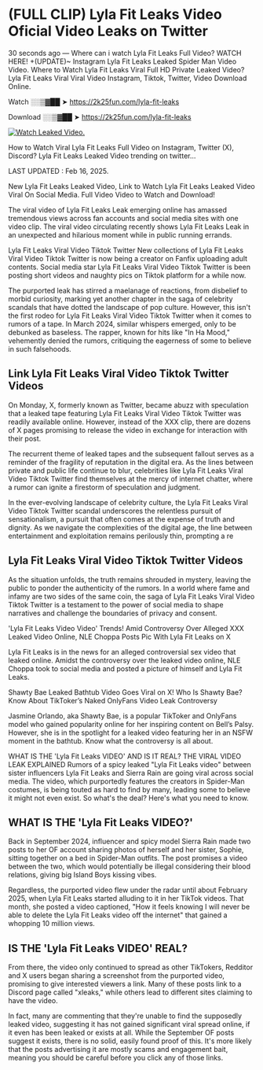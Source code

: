 # (FULL CLIP) Lyla Fit Leaks Video Oficial Video Leaks on Twitter

30 seconds ago — Where can i watch Lyla Fit Leaks Full Video? WATCH HERE! +(UPDATE)~ Instagram Lyla Fit Leaks Leaked Spider Man Video Video. Where to Watch Lyla Fit Leaks Viral Full HD Private Leaked Video? Lyla Fit Leaks Viral Viral Video Instagram, Tiktok, Twitter, Video Download Online.

Watch ░░▒▓██ ➤ https://2k25fun.com/lyla-fit-leaks

Download ░░▒▓██ ➤ https://2k25fun.com/lyla-fit-leaks

[![Watch Leaked Video.](https://miro.medium.com/v2/resize:fit:828/format:webp/1*cilzJN44JGOrTw9NJCrNHA.gif "Watch Leaked Video")](https://2k25fun.com/lyla-fit-leaks)

How to Watch Viral Lyla Fit Leaks Full Video on Instagram, Twitter (X), Discord? Lyla Fit Leaks Leaked Video trending on twitter...

LAST UPDATED : Feb 16, 2025.

New Lyla Fit Leaks Leaked Video, Link to Watch Lyla Fit Leaks Leaked Video Viral On Social Media. Full Video Video to Watch and Download!

The viral video of Lyla Fit Leaks Leak emerging online has amassed tremendous views across fan accounts and social media sites with one video clip. The viral video circulating recently shows Lyla Fit Leaks Leak in an unexpected and hilarious moment while in public running errands.

Lyla Fit Leaks Viral Video Tiktok Twitter New collections of Lyla Fit Leaks Viral Video Tiktok Twitter is now being a creator on Fanfix uploading adult contents. Social media star Lyla Fit Leaks Viral Video Tiktok Twitter is been posting short videos and naughty pics on Tiktok platform for a while now.

The purported leak has stirred a maelanage of reactions, from disbelief to morbid curiosity, marking yet another chapter in the saga of celebrity scandals that have dotted the landscape of pop culture. However, this isn't the first rodeo for Lyla Fit Leaks Viral Video Tiktok Twitter when it comes to rumors of a tape. In March 2024, similar whispers emerged, only to be debunked as baseless. The rapper, known for hits like "In Ha Mood," vehemently denied the rumors, critiquing the eagerness of some to believe in such falsehoods.

## Link Lyla Fit Leaks Viral Video Tiktok Twitter Videos

On Monday, X, formerly known as Twitter, became abuzz with speculation that a leaked tape featuring Lyla Fit Leaks Viral Video Tiktok Twitter was readily available online. However, instead of the XXX clip, there are dozens of X pages promising to release the video in exchange for interaction with their post.

The recurrent theme of leaked tapes and the subsequent fallout serves as a reminder of the fragility of reputation in the digital era. As the lines between private and public life continue to blur, celebrities like Lyla Fit Leaks Viral Video Tiktok Twitter find themselves at the mercy of internet chatter, where a rumor can ignite a firestorm of speculation and judgment.

In the ever-evolving landscape of celebrity culture, the Lyla Fit Leaks Viral Video Tiktok Twitter scandal underscores the relentless pursuit of sensationalism, a pursuit that often comes at the expense of truth and dignity. As we navigate the complexities of the digital age, the line between entertainment and exploitation remains perilously thin, prompting a re

##  Lyla Fit Leaks Viral Video Tiktok Twitter Videos

As the situation unfolds, the truth remains shrouded in mystery, leaving the public to ponder the authenticity of the rumors. In a world where fame and infamy are two sides of the same coin, the saga of Lyla Fit Leaks Viral Video Tiktok Twitter is a testament to the power of social media to shape narratives and challenge the boundaries of privacy and consent.

'Lyla Fit Leaks Video Video' Trends! Amid Controversy Over Alleged XXX Leaked Video Online, NLE Choppa Posts Pic With Lyla Fit Leaks on X

Lyla Fit Leaks is in the news for an alleged controversial sex video that leaked online. Amidst the controversy over the leaked video online, NLE Choppa took to social media and posted a picture of himself and Lyla Fit Leaks.

Shawty Bae Leaked Bathtub Video Goes Viral on X! Who Is Shawty Bae? Know About TikToker’s Naked OnlyFans Video Leak Controversy

Jasmine Orlando, aka Shawty Bae, is a popular TikToker and OnlyFans model who gained popularity online for her inspiring content on Bell’s Palsy. However, she is in the spotlight for a leaked video featuring her in an NSFW moment in the bathtub. Know what the controversy is all about.

WHAT IS THE 'Lyla Fit Leaks VIDEO' AND IS IT REAL? THE VIRAL VIDEO LEAK EXPLAINED Rumors of a spicy leaked "Lyla Fit Leaks video" between sister influencers Lyla Fit Leaks and Sierra Rain are going viral across social media. The video, which purportedly features the creators in Spider-Man costumes, is being touted as hard to find by many, leading some to believe it might not even exist. So what's the deal? Here's what you need to know.

## WHAT IS THE 'Lyla Fit Leaks VIDEO?'

Back in September 2024, influencer and spicy model Sierra Rain made two posts to her OF account sharing photos of herself and her sister, Sophie, sitting together on a bed in Spider-Man outfits. The post promises a video between the two, which would potentially be illegal considering their blood relations, giving big Island Boys kissing vibes.

Regardless, the purported video flew under the radar until about February 2025, when Lyla Fit Leaks started alluding to it in her TikTok videos. That month, she posted a video captioned, "How it feels knowing I will never be able to delete the Lyla Fit Leaks video off the internet" that gained a whopping 10 million views.

## IS THE 'Lyla Fit Leaks VIDEO' REAL?

From there, the video only continued to spread as other TikTokers, Redditor and X users began sharing a screenshot from the purported video, promising to give interested viewers a link. Many of these posts link to a Discord page called "xleaks," while others lead to different sites claiming to have the video.

In fact, many are commenting that they're unable to find the supposedly leaked video, suggesting it has not gained significant viral spread online, if it even has been leaked or exists at all. While the September OF posts suggest it exists, there is no solid, easily found proof of this. It's more likely that the posts advertising it are mostly scams and engagement bait, meaning you should be careful before you click any of those links.